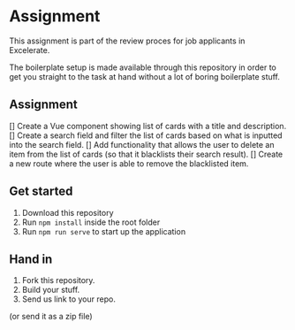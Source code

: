 # Assignment
This assignment is part of the review proces for job applicants in Excelerate.

The boilerplate setup is made available through this repository in order to get you straight to the task at hand without a lot of boring boilerplate stuff.

## Assignment
[] Create a Vue component showing list of cards with a title and description.
[] Create a search field and filter the list of cards based on what is inputted into the search field.
[] Add functionality that allows the user to delete an item from the list of cards (so that it blacklists their search result).
[] Create a new route where the user is able to remove the blacklisted item.

## Get started
1. Download this repository
2. Run `npm install` inside the root folder
3. Run `npm run serve` to start up the application

## Hand in
1. Fork this repository.
2. Build your stuff.
3. Send us link to your repo.

(or send it as a zip file)